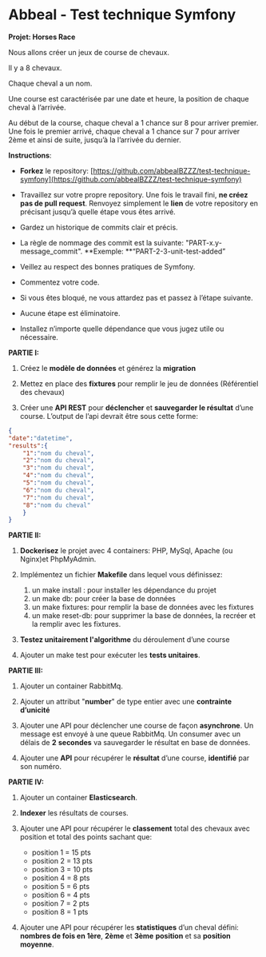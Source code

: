 # Abbeal - Test technique Symfony

**Projet: Horses Race**

Nous allons créer un jeux de course de chevaux.

Il y a 8 chevaux.

Chaque cheval a un nom.

Une course est caractérisée par une date et heure, la position de chaque cheval à l’arrivée.

Au début de la course, chaque cheval a 1 chance sur 8 pour arriver premier. Une fois le premier arrivé, chaque cheval a 1 chance sur 7 pour arriver 2ème et ainsi de suite, jusqu’à la l’arrivée du dernier.

**Instructions**:

* **Forkez** le repository: [https://github.com/abbealBZZZ/test-technique-symfony](https://github.com/abbealBZZZ/test-technique-symfony)

* Travaillez sur votre propre repository. Une fois le travail fini, **ne créez pas de pull request**. Renvoyez simplement le **lien** de votre repository en précisant jusqu’à quelle étape vous êtes arrivé.

* Gardez un historique de commits clair et précis.

* La règle de nommage des commit est la suivante: "PART-x.y-message_commit". **Exemple: **“PART-2-3-unit-test-added”

* Veillez au respect des bonnes pratiques de Symfony.

* Commentez votre code.

* Si vous êtes bloqué, ne vous attardez pas et passez à l’étape suivante.

* Aucune étape est éliminatoire. 

* Installez n’importe quelle dépendance que vous jugez utile ou nécessaire.

  

**PARTIE I:**

1. Créez le **modèle de données** et générez la **migration**

2. Mettez en place des **fixtures** pour remplir le jeu de données (Référentiel des chevaux)

3. Créer une **API REST** pour **déclencher** et **sauvegarder le résultat** d’une course. L’output de l’api devrait être sous cette forme:

```json
{ 
"date":"datetime",
"results":{ 
    "1":"nom du cheval",
    "2":"nom du cheval",
    "3":"nom du cheval",
    "4":"nom du cheval",
    "5":"nom du cheval",
    "6":"nom du cheval",
    "7":"nom du cheval",
    "8":"nom du cheval"
    }
}
```

**PARTIE II:**

1. **Dockerisez** le projet avec 4 containers: PHP, MySql, Apache (ou Nginx)et PhpMyAdmin. 

2. Implémentez un fichier **Makefile** dans lequel vous définissez:
    1. un make install : pour installer les dépendance du projet
    2. un make db: pour créer la base de données
    3. un make fixtures: pour remplir la base de données avec les fixtures
    4. un make reset-db: pour supprimer la base de données, la recréer et la remplir avec les fixtures.

3. **Testez unitairement l'algorithme** du déroulement d’une course

4. Ajouter un make test pour exécuter les **tests unitaires**.

**PARTIE III:**

1. Ajouter un container RabbitMq.

2. Ajouter un attribut "**number**" de type entier avec une **contrainte** **d’unicité**

3. Ajouter une API pour déclencher une course de façon **asynchrone**. Un message est envoyé à une queue RabbitMq. Un consumer avec un délais de **2** **secondes** va sauvegarder le résultat en base de données.

4. Ajouter une **API** pour récupérer le **résultat** d’une course, **identifié** par son numéro.

**PARTIE IV:**

1. Ajouter un container **Elasticsearch**.

2. **Indexer** les résultats de courses.

3. Ajouter une API pour récupérer le **classement** total des chevaux avec position et total des points sachant que:
    - position 1 = 15 pts
    - position 2 = 13 pts
    - position 3 = 10 pts
    - position 4 = 8 pts
    - position 5 = 6 pts
    - position 6 = 4 pts
    - position 7 = 2 pts
    - position 8 = 1 pts
4. Ajouter une API pour récupérer les **statistiques** d’un cheval défini: **nombres de fois en 1ère**, **2ème** et **3ème** **position** et sa **position moyenne**.
